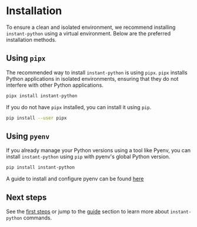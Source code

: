 # Installation

To ensure a clean and isolated environment, we recommend installing `instant-python` using a virtual environment.
Below are the preferred installation methods.

## Using `pipx`

The recommended way to install `instant-python` is using `pipx`. `pipx` installs Python applications in isolated environments, ensuring that
they do not interfere with other Python applications.

```bash
pipx install instant-python
```

If you do not have `pipx` installed, you can install it using `pip`.

```bash
pip install --user pipx
```

## Using `pyenv`

If you already manage your Python versions using a tool like Pyenv, you can install `instant-python` using `pip` with
pyenv's global Python version.

```bash
pip install instant-python
```

A guide to install and configure pyenv can be found [here](https://github.com/pyenv/pyenv?tab=readme-ov-file#installation)

## Next steps

See the [first steps](./first-steps.md) or jump to the [guide](../guide/index.md) section to learn more about `instant-python` commands.
